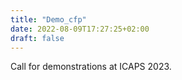 ```yaml
---
title: "Demo_cfp"
date: 2022-08-09T17:27:25+02:00
draft: false
---
```

Call for demonstrations at ICAPS 2023.
